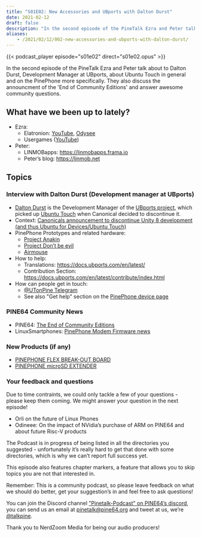 ```yaml
---
title: "S01E02: New Accessories and UBports with Dalton Durst"
date: 2021-02-12
draft: false
description: "In the second episode of the PineTalk Ezra and Peter talk about to Dalton Durst, Development Manager at UBports, about Ubuntu Touch in general and on the PinePhone more specifically. They also discuss the announcement of the 'End of Community Editions' and answer awesome community questions."
aliases:
    - /2021/02/12/002-new-accessories-and-ubports-with-dalton-durst/
---
```


{{< podcast_player episode="s01e02" direct="s01e02.opus" >}}

In the second episode of the PineTalk Ezra and Peter talk about to Dalton Durst, Development Manager at UBports, about Ubuntu Touch in general and on the PinePhone more specifically. They also discuss the announcment of the 'End of Community Editions' and answer awesome community questions.

## What have we been up to lately?

* Ezra:
  * Elatronion: [YouTube](https://www.youtube.com/channel/UCLN0SPhQo4jAPpTFNsxUnMg), [Odysee](https://odysee.com/@Elatronion:a)
  * Usergames ([YouTube](https://www.youtube.com/channel/UCcmmCXke5sTLT7U29_P9GQw))
* Peter:
  * LINMOBapps: https://linmobapps.frama.io
  * Peter’s blog: https://linmob.net

## Topics

### Interview with Dalton Durst (Development manager at UBports)

* [Dalton Durst](https://daltondur.st/) is the Development Manager of the [UBports project](https://ubports.com/), which picked up [Ubuntu Touch](https://ubuntu-touch.io/) when Canonical decided to discontinue it.
* Context: [Canonicals announcement to discontinue Unity 8 development (and thus Ubuntu for Devices/Ubuntu Touch)](https://ubuntu.com/blog/growing-ubuntu-for-cloud-and-iot-rather-than-phone-and-convergence)
* PinePhone Prototypes and related hardware:
  * [Project Anakin](/documentation/PinePhone/Revisions/Project_Anakin/)
  * [Project Don’t be evil](/documentation/PinePhone/Revisions/Project_Dont_be_evil/)
  * [Airmouse](https://pine64.com/product/pine64-air-mouse-with-keyboard/?v=0446c16e2e66)
* How to help:
  * Translations: https://docs.ubports.com/en/latest/
  * Contribution Section: https://docs.ubports.com/en/latest/contribute/index.html
* How can people get in touch:
  * [@UTonPine Telegram](https://t.me/utonpine)
  * See also "Get help" section on the [PinePhone device page](https://devices.ubuntu-touch.io/device/pinephone/)

### PINE64 Community News

* PINE64: [The End of Community Editions](https://www.pine64.org/2021/02/02/the-end-of-community-editions/)
* LinuxSmartphones: [PinePhone Modem Firmware news](https://linuxsmartphones.com/hackers-develop-open-source-firmware-for-the-pinephone-modem-use-it-to-make-phone-calls/)

### New Products (if any)

* [PINEPHONE FLEX BREAK-OUT BOARD](https://pine64.com/product/pinephone-flex-break-out-board/?v=0446c16e2e66)
* [PINEPHONE microSD EXTENDER ](https://pine64.com/product/pinephone-microsd-extender/?v=0446c16e2e66)

### Your feedback and questions

Due to time contraints, we could only tackle a few of your questions - please keep them coming. We might answer your question in the next episode!

* Orli on the future of Linux Phones
* Odineee: On the impact of NVidia’s purchase of ARM on PINE64 and about future Risc-V products

The Podcast is in progress of being listed in all the directories you suggested - unfortunately it’s really hard to get that done with some directories, which is why we can’t report full success yet.

This episode also features chapter markers, a feature that allows you to skip topics you are not that interested in.

Remember: This is a community podcast, so please leave feedback on what we should do better, get your suggestion’s in and feel free to ask questions!

You can join the Discord channel ["Pinetalk-Podcast" on PINE64’s discord](https://discord.gg/NNTUZhNqvN), you can send us an email at pinetalk@pine64.org and tweet at us, we’re [@talkpine](https://twitter.com/talkpine).

Thank you to NerdZoom Media for being our audio producers!
